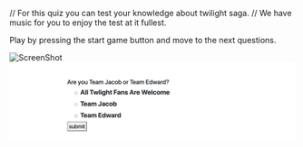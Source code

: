 // For this quiz you can test your knowledge about twilight saga. 
// We have music for you to enjoy the test at it fullest. 


Play by pressing the start game button and move to the next questions. 

![ScreenShot](Assets/screenshot1.png)
![ScreenShot](Assets/screenshot2.png)
